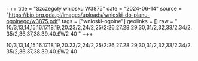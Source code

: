 +++
title = "Szczegóły wniosku W3875"
date = "2024-06-14"
source = "https://bip.brg.gda.pl/images/uploads/wnioski-do-planu-ogolnego/w3875.pdf"
tags = ["wnioski-ogolne"]
geolinks = []
raw = " 10/3,13,14,15.16.17.18,19,20.23/2,24/2,25/2:26,27.28.29,30,31/2,32,33/2.34/2.35/2,36,37,38.39.40.£W2 40 "
+++


10/3,13,14,15.16.17.18,19,20.23/2,24/2,25/2:26,27.28.29,30,31/2,32,33/2.34/2.35/2,36,37,38.39.40.£W2 40



